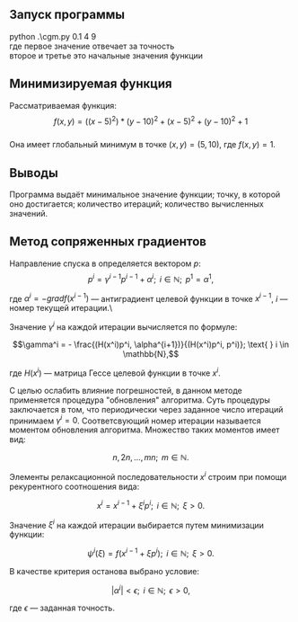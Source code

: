 ## Запуск программы
python .\cgm.py 0.1 4 9 \
где первое значение отвечает за точность \
второе и третье это начальные значения функции 




## Минимизируемая функция

Рассматриваемая функция: 
$$f(x, y) =  ((x-5)^2)*(y-10)^2 +(x-5)^2 + (y-10)^2 + 1 $$ \
Она имеет глобальный минимум в точке $(x, y) = (5, 10)$, где $f(x, y) = 1$.
## Выводы 
Программа выдаёт минимальное значение функции; точку, в которой оно достигается; количество итераций; количество вычисленных значений. 

## Метод сопряженных градиентов

Направление спуска в определяется вектором $p$:  $$p^{i} = \gamma^{i-1} p^{i-1} + \alpha^i; \text{ } i \in \mathbb{N}; 
\text{ } p^1 = \alpha^1,$$

где $\alpha^i = -grad f(x^{i-1})$ — антиградиент целевой функции в точке $x^{i-1}$, $i$ — номер текущей итерации.\

Значение $\gamma^i$ на каждой итерации вычисляется по формуле:

$$\gamma^i = - \frac{(H(x^i)p^i, \alpha^{i+1})}{(H(x^i)p^i, p^i)}; \text{ } i \in \mathbb{N},$$

где $H(x^i)$ — матрица Гессе целевой функции в точке $x^i$.

С целью ослабить влияние погрешностей, в данном методе применяется процедура "обновления" алгоритма. Суть процедуры заключается в том, что периодически через заданное число итераций принимаем $\gamma^i = 0$. Соответсвующий номер итерации называется моментом обновления алгоритма. Множество таких моментов имеет вид:

$$n, 2n, ..., mn; \text{ } m \in \mathbb{N}.$$ 

Элементы релаксационной последовательности $x^i$ строим при помощи рекурентного соотношения вида:

$$x^i = x^{i - 1} + \xi^i p^i; \text{ } i \in \mathbb{N}; \text{ } \xi > 0.$$

Значение $\xi^i$ на каждой итерации выбирается путем минимизации функции:

$$\psi^i(\xi) = f(x^{i-1} + \xi p^i); \text{ } i \in \mathbb{N}; \text{ } \xi > 0.$$

В качестве критерия останова выбрано условие:

$$\left| \alpha^i \right| < \epsilon; \text{ } i \in \mathbb{N}; \text{ } \epsilon > 0,$$

где $\epsilon$ — заданная точность.
